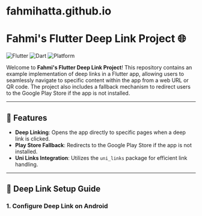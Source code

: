 # fahmihatta.github.io

# Fahmi's Flutter Deep Link Project 🌐

![Flutter](https://img.shields.io/badge/Flutter-Framework-blue.svg)
![Dart](https://img.shields.io/badge/Dart-Language-blue.svg)
![Platform](https://img.shields.io/badge/Platform-Android%20|%20iOS-lightgrey.svg)

Welcome to **Fahmi's Flutter Deep Link Project**! This repository contains an example implementation of deep links in a Flutter app, allowing users to seamlessly navigate to specific content within the app from a web URL or QR code. The project also includes a fallback mechanism to redirect users to the Google Play Store if the app is not installed.

---

## 🌟 Features

- **Deep Linking**: Opens the app directly to specific pages when a deep link is clicked.
- **Play Store Fallback**: Redirects to the Google Play Store if the app is not installed.
- **Uni Links Integration**: Utilizes the `uni_links` package for efficient link handling.


---

## 📲 Deep Link Setup Guide

### 1. Configure Deep Link on Android